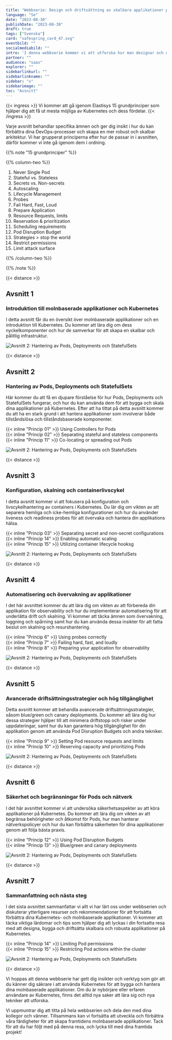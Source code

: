 ```yaml
---
title: "Webbserie: Design och driftsättning av skalbara applikationer på Kubernetes"
language: "Se"
date: "2023-08-30"
publishDate: "2023-08-30"
draft: true
tags: ["Svenska"]
card: "safespring_card_47.svg"
eventbild: ""
socialmediabild: ""
intro: 'I denna webbserie kommer vi att utforska hur man designar och driftsätter skalbara applikationer på Kubernetes.'
partner: ""
audience: "saas"
explorer: ""
sidebarlinkurl: ""
sidebarlinkname: ""
sidebar: "x"
sidebarimage: ""
toc: "Avsnitt"
---
```


{{< ingress >}}
Vi kommer att gå igenom Elastisys 15 grundprinciper som hjälper dig att få ut mesta möjliga av Kubernetes och dess fördelar.
{{< /ingress >}}

Varje avsnitt behandlar specifika ämnen och ger dig insikt i hur du kan förbättra dina DevOps-processer och skapa en mer robust och skalbar arkitektur. Vi har grupperat principerna efter hur de passar in i avsnitten, därför kommer vi inte gå igenom dem i ordning.

{{% note "15 grundprinciper" %}}

{{% column-two %}}

1. Never Single Pod
1. Stateful vs. Stateless
1. Secrets vs. Non-secrets
1. Autoscaling
1. Lifecycle Management
1. Probes
1. Fail Hard, Fast, Loud
1. Prepare Application
1. Resource Requests, limits
1. Reservation & prioritization
1. Scheduling requirements
1. Pod Disruption Budget
1. Strategies > stop the world
1. Restrict permissions
1. Limit attack surface

{{% /column-two %}}

{{% /note %}}

{{< distance >}}

## Avsnitt 1
### Introduktion till molnbaserade applikationer och Kubernetes

I detta avsnitt får du en översikt över molnbaserade applikationer och en introduktion till Kubernetes. Du kommer att lära dig om dess nyckelkomponenter och hur de samverkar för att skapa en skalbar och pålitlig infrastruktur.

![Avsnitt 2: Hantering av Pods, Deployments och StatefulSets](/img/event/safespring-video-placeholder.svg)

{{< distance >}}



## Avsnitt 2
### Hantering av Pods, Deployments och StatefulSets
Här kommer du att få en djupare förståelse för hur Pods, Deployments och StatefulSets fungerar, och hur du kan använda dem för att bygga och skala dina applikationer på Kubernetes. Efter att ha tittat på detta avsnitt kommer du att ha en stark grund i att hantera applikationer som involverar både tillståndslösa och tillståndsbaserade komponenter.

{{< inline "Princip 01" >}} Using Controllers for Pods  
{{< inline "Princip 02" >}} Separating stateful and stateless components  
{{< inline "Princip 11" >}} Co-locating or spreading out Pods

![Avsnitt 2: Hantering av Pods, Deployments och StatefulSets](/img/event/safespring-video-placeholder.svg)

{{< distance >}}



## Avsnitt 3
### Konfiguration, skalning och containerlivscykel
I detta avsnitt kommer vi att fokusera på konfiguration och livscykelhantering av containers i Kubernetes. Du lär dig om vikten av att separera hemliga och icke-hemliga konfigurationer och hur du använder liveness och readiness probes för att övervaka och hantera din applikations hälsa.

{{< inline "Princip 03" >}} Separating secret and non-secret configurations  
{{< inline "Princip 14" >}}	Enabling automatic scaling  
{{< inline "Princip 15" >}} Utilizing container lifecycle hooksg

![Avsnitt 2: Hantering av Pods, Deployments och StatefulSets](/img/event/safespring-video-placeholder.svg)

{{< distance >}}



## Avsnitt 4
### Automatisering och övervakning av applikationer
I det här avsnittet kommer du att lära dig om vikten av att förbereda din applikation för observability och hur du implementerar automatisering för att underlätta drift och skalning. Vi kommer att täcka ämnen som övervakning, loggning och spårning samt hur du kan använda dessa insikter för att fatta beslut om skalning och resurshantering.

{{< inline "Princip 6" >}} Using probes correctly  
{{< inline "Princip 7" >}} Failing hard, fast, and loudly  
{{< inline "Princip 8" >}} Preparing your application for observability

![Avsnitt 2: Hantering av Pods, Deployments och StatefulSets](/img/event/safespring-video-placeholder.svg)

{{< distance >}}



## Avsnitt 5
### Avancerade driftsättningsstrategier och hög tillgänglighet
Detta avsnitt kommer att behandla avancerade driftsättningsstrategier, såsom blue/green och canary deployments. Du kommer att lära dig hur dessa strategier hjälper till att minimera driftstopp och risker under uppdateringar, samt hur du kan garantera hög tillgänglighet för din applikation genom att använda Pod Disruption Budgets och andra tekniker.

{{< inline "Princip 9" >}} Setting Pod resource requests and limits  
{{< inline "Princip 10" >}} Reserving capacity and prioritizing Pods

![Avsnitt 2: Hantering av Pods, Deployments och StatefulSets](/img/event/safespring-video-placeholder.svg)

{{< distance >}}



## Avsnitt 6
### Säkerhet och begränsningar för Pods och nätverk
I det här avsnittet kommer vi att undersöka säkerhetsaspekter av att köra applikationer på Kubernetes. Du kommer att lära dig om vikten av att begränsa behörigheter och åtkomst för Pods, hur man hanterar nätverkspolicyer och hur du kan förbättra säkerheten för dina applikationer genom att följa bästa praxis.

{{< inline "Princip 12" >}} Using Pod Disruption Budgets  
{{< inline "Princip 13" >}} Blue/green and canary deployments  

![Avsnitt 2: Hantering av Pods, Deployments och StatefulSets](/img/event/safespring-video-placeholder.svg)

{{< distance >}}



## Avsnitt 7
### Sammanfattning och nästa steg
I det sista avsnittet sammanfattar vi allt vi har lärt oss under webbserien och diskuterar ytterligare resurser och rekommendationer för att fortsätta förbättra dina Kubernetes- och molnbaserade applikationer. Vi kommer att täcka viktiga lärdomar och tips som hjälper dig att lyckas i din fortsatta resa med att designa, bygga och driftsätta skalbara och robusta applikationer på Kubernetes.

{{< inline "Princip 14" >}} Limiting Pod permissions  
{{< inline "Princip 15" >}} Restricting Pod actions within the cluster

![Avsnitt 2: Hantering av Pods, Deployments och StatefulSets](/img/event/safespring-video-placeholder.svg)

{{< distance >}}



Vi hoppas att denna webbserie har gett dig insikter och verktyg som gör att du känner dig säkrare i att använda Kubernetes för att bygga och hantera dina molnbaserade applikationer. Om du är nybörjare eller erfaren användare av Kubernetes, finns det alltid nya saker att lära sig och nya tekniker att utforska.

Vi uppmuntrar dig att titta på hela webbserien och dela den med dina kollegor och vänner. Tillsammans kan vi fortsätta att utveckla och förbättra våra färdigheter för att skapa framtidens molnbaserade applikationer. Tack för att du har följt med på denna resa, och lycka till med dina framtida projekt!